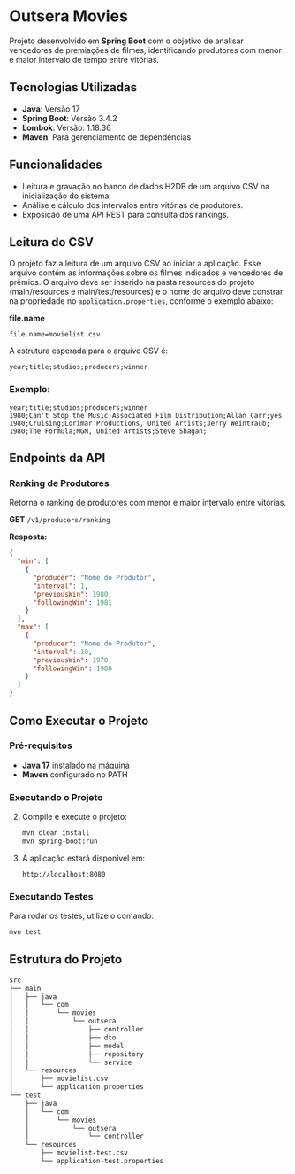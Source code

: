 
# Outsera Movies

Projeto desenvolvido em **Spring Boot** com o objetivo de analisar vencedores de premiações de filmes, identificando produtores com menor e maior intervalo de tempo entre vitórias.

## Tecnologias Utilizadas
- **Java**: Versão 17
- **Spring Boot**: Versão 3.4.2
- **Lombok**: Versão: 1.18.36
- **Maven**: Para gerenciamento de dependências

## Funcionalidades
- Leitura e gravação no banco de dados H2DB de um arquivo CSV na inicialização do sistema.
- Análise e cálculo dos intervalos entre vitórias de produtores.
- Exposição de uma API REST para consulta dos rankings.

## Leitura do CSV
O projeto faz a leitura de um arquivo CSV ao iniciar a aplicação. Esse arquivo contém as informações sobre os filmes indicados e vencedores de prêmios.
O arquivo deve ser inserido na pasta resources do projeto (main/resources e main/test/resources) e o nome do arquivo deve constrar na propriedade no `application.properties`, conforme o exemplo abaixo:

**file.name** 
```properties
file.name=movielist.csv
```

A estrutura esperada para o arquivo CSV é:
```
year;title;studios;producers;winner
```

### Exemplo:
```csv
year;title;studios;producers;winner
1980;Can't Stop the Music;Associated Film Distribution;Allan Carr;yes
1980;Cruising;Lorimar Productions, United Artists;Jerry Weintraub;
1980;The Formula;MGM, United Artists;Steve Shagan;
```

## Endpoints da API

### Ranking de Produtores
Retorna o ranking de produtores com menor e maior intervalo entre vitórias.

**GET** `/v1/producers/ranking`

**Resposta:**
```json
{
  "min": [
    {
      "producer": "Nome do Produtor",
      "interval": 1,
      "previousWin": 1980,
      "followingWin": 1981
    }
  ],
  "max": [
    {
      "producer": "Nome do Produtor",
      "interval": 10,
      "previousWin": 1970,
      "followingWin": 1980
    }
  ]
}
```

## Como Executar o Projeto

### Pré-requisitos
- **Java 17** instalado na máquina
- **Maven** configurado no PATH

### Executando o Projeto

2. Compile e execute o projeto:
    ```bash
    mvn clean install
    mvn spring-boot:run
    ```

3. A aplicação estará disponível em:
    ```
    http://localhost:8080
    ```

### Executando Testes
Para rodar os testes, utilize o comando:
```bash
mvn test
```

## Estrutura do Projeto
```bash
src
├── main
│   ├── java
│   │   └── com
│   │       └── movies
│   │           └── outsera
│   │               ├── controller
│   │               ├── dto
│   │               ├── model
│   │               ├── repository
│   │               └── service
│   └── resources
│       ├── movielist.csv
│       └── application.properties
└── test
    ├── java
    │   └── com
    │       └── movies
    │           └── outsera
    │               └── controller
    └── resources
        ├── movielist-test.csv
        └── application-test.properties
```

